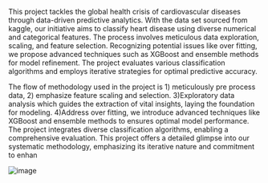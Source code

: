 This project tackles the global health crisis of cardiovascular
diseases through data-driven predictive analytics. With the
data set sourced from kaggle, our initiative aims to classify
heart disease using diverse numerical and categorical features.
The process involves meticulous data exploration, scaling,
and feature selection. Recognizing potential issues like over
fitting, we propose advanced techniques such as XGBoost and
ensemble methods for model refinement. The project evaluates
various classification algorithms and employs iterative strategies for optimal predictive accuracy.

The flow of methodology used in the project is 1) meticulously pre process data, 2) emphasize feature scaling and
selection. 3)Exploratory data analysis which guides the extraction of vital insights, laying the foundation for modeling.
4)Address over fitting, we introduce advanced techniques like
XGBoost and ensemble methods to ensures optimal model
performance.
The project integrates diverse classification algorithms, enabling a comprehensive evaluation. This project offers a detailed glimpse into our systematic methodology, emphasizing
its iterative nature and commitment to enhan

![image](https://github.com/hariprakash619/HeartDiseaseModel/assets/14228793/1c51894c-6ad4-4e2f-ab7f-ce230b825baa)


